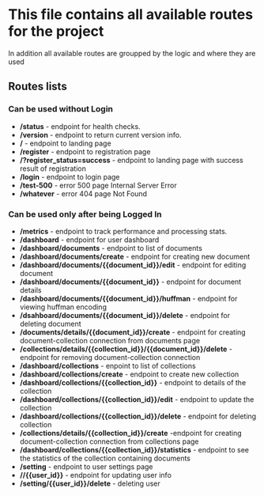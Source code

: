 # This file contains all available routes for the project
In addition all available routes are groupped by the logic and where they are used

## Routes lists
### Can be used without Login
- **/status** - endpoint for health checks.
- **/version** - endpoint to return current version info.
- **/** - endpoint to landing page
- **/register** - endpoint to registration page
- **/?register_status=success** - endpoint to landing page with success result of registration
- **/login** - endpoint to login page
- **/test-500** - error 500 page Internal Server Error
- **/whatever** - error 404 page Not Found

### Can be used only after being Logged In
- **/metrics** - endpoint to track performance and processing stats.
- **/dashboard** - endpoint for user dashboard
- **/dashboard/documents** - endpoint to list of documents
- **/dashboard/documents/create** - endpoint for creating new document
- **/dashboard/documents/{{document_id}}/edit** - endpoint for editing document
- **/dashboard/documents/{{document_id}}** - endpoint for document details
- **/dashboard/documents/{{document_id}}/huffman** - endpoint for viewing huffman encoding
- **/dsahboard/documents/{{document_id}}/delete** - endpoint for deleting document
- **/documents/details/{{document_id}}/create** - endpoint for creating document-collection connection from documents page
- **/collections/details/{{collection_id}}/{{document_id}}/delete** - endpoint for removing document-collection connection
- **/dashboard/collections** - enpoint to list of collections
- **/dashboard/collections/create** - endpoint to create new collection
- **/dashboard/collections/{{collection_id}}** - endpoint to details of the collection
- **/dashboard/collections/{{collection_id}}/edit** - endpoint to update the collection
- **/dashboard/collections/{{collection_id}}/delete** - endpoint for deleting collection
- **/collections/details/{{collection_id}}/create** -endpoint for creating document-collection connection from collections page
- **/dashboard/collections/{{collection_id}}/statistics** - endpoint to see the statistics of the collection containing documents
- **/setting** - endpoint to user settings page
- **//{{user_id}}** - endpoint for updating user info
- **/setting/{{user_id}}/delete** - deleting user
